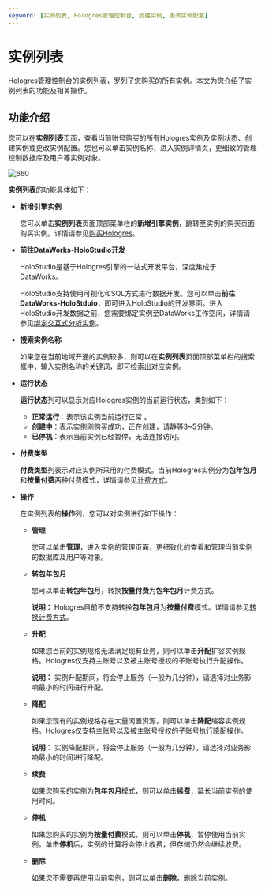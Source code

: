 ```yaml
---
keyword: [实例列表, Hologres管理控制台, 创建实例, 更改实例配置]
---
```


# 实例列表

Hologres管理控制台的实例列表，罗列了您购买的所有实例。本文为您介绍了实例列表的功能及相关操作。

## 功能介绍

您可以在**实例列表**页面，查看当前账号购买的所有Hologres实例及实例状态、创建实例或更改实例配置。您也可以单击实例名称，进入实例详情页，更细致的管理控制数据库及用户等实例对象。

![660](https://static-aliyun-doc.oss-cn-hangzhou.aliyuncs.com/assets/img/zh-CN/6067700061/p94150.png)

**实例列表**的功能具体如下：

-   **新增引擎实例**

    您可以单击**实例列表**页面顶部菜单栏的**新增引擎实例**，跳转至实例的购买页面购买实例。详情请参见[购买Hologres](/cn.zh-CN/准备工作/购买Hologres.md)。

-   **前往DataWorks-HoloStudio开发**

    HoloStudio是基于Hologres引擎的一站式开发平台，深度集成于DataWorks。

    HoloStudio支持使用可视化和SQL方式进行数据开发。您可以单击**前往DataWorks-HoloStduio**，即可进入HoloStudio的开发界面。进入HoloStudio开发数据之前，您需要绑定实例至DataWorks工作空间，详情请参见[绑定交互式分析实例](/cn.zh-CN/基于HoloStudio的开发/绑定交互式分析实例.md)。

-   **搜索实例名称**

    如果您在当前地域开通的实例较多，则可以在**实例列表**页面顶部菜单栏的搜索框中，输入实例名称的关键词，即可检索出对应实例。

-   **运行状态**

    **运行状态**列可以显示对应Hologres实例的当前运行状态，类别如下：

    -   **正常运行**：表示该实例当前运行正常 。
    -   **创建中**：表示实例刚购买成功，正在创建，请静等3~5分钟。
    -   **已停机**：表示当前实例已经暂停，无法连接访问。
-   **付费类型**

    **付费类型**列表示对应实例所采用的付费模式。当前Hologres实例分为**包年包月**和**按量付费**两种付费模式，详情请参见[计费方式](/cn.zh-CN/产品定价/计费方式.md)。

-   **操作**

    在实例列表的**操作**列，您可以对实例进行如下操作：

    -   **管理**

        您可以单击**管理**，进入实例的管理页面，更细致化的查看和管理当前实例的数据库及用户等对象。

    -   **转包年包月**

        您可以单击**转包年包月**，转换**按量付费**为**包年包月**计费方式。

        **说明：** Hologres目前不支持转换**包年包月**为**按量付费**模式。详情请参见[转换计费方式](/cn.zh-CN/产品定价/计费方式.mdsection_ulv_gft_vg3)。

    -   **升配**

        如果您当前的实例规格无法满足现有业务，则可以单击**升配**扩容实例规格。Hologres仅支持主账号以及被主账号授权的子账号执行升配操作。

        **说明：** 实例升配期间，将会停止服务（一般为几分钟），请选择对业务影响最小的时间进行升配。

    -   **降配**

        如果您现有的实例规格存在大量闲置资源，则可以单击**降配**缩容实例规格。Hologres仅支持主账号以及被主账号授权的子账号执行降配操作。

        **说明：** 实例降配期间，将会停止服务（一般为几分钟），请选择对业务影响最小的时间进行降配。

    -   **续费**

        如果您购买的实例为**包年包月**模式，则可以单击**续费**，延长当前实例的使用时间。

    -   **停机**

        如果您购买的实例为**按量付费**模式，则可以单击**停机**，暂停使用当前实例。单击**停机**后，实例的计算将会停止收费，但存储仍然会继续收费。

    -   **删除**

        如果您不需要再使用当前实例，则可以单击**删除**，删除当前实例。


